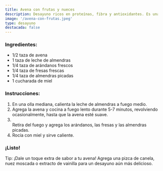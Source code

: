 ```yaml
---
title: Avena con frutas y nueces
description: Desayuno ricos en proteínas, fibra y antioxidantes. Es una excelente manera de comenzar el día con energía y nutrientes.
image: '/avena-con-frutas.jpeg'
type: desayuno
destacada: false
---
```

<h3>
Ingredientes:
</h3>
<ul>
<li>
1/2 taza de avena
</li>
<li>
1 taza de leche de almendras
</li>
<li>
1/4 taza de arándanos frescos
</li>
<li>
1/4 taza de fresas frescas
</li>
<li>
1/4 taza de almendras picadas
</li>
<li>
1 cucharada de miel
</li>
</ul>
<h3>Instrucciones:</h3>
<ol>
<li>
En una olla mediana, calienta la leche de almendras a fuego medio.
</li>
<li>
Agrega la avena y cocina a fuego lento durante 5-7 minutos, revolviendo ocasionalmente, hasta que la avena esté suave.
</li>
<li>
</li>
Retira del fuego y agrega los arándanos, las fresas y las almendras picadas.
<li>
Rocía con miel y sirve caliente.
</li>
</ol>
<h3>¡Listo!</h3>
Tip: ¡Dale un toque extra de sabor a tu avena! Agrega una pizca de canela, nuez moscada o extracto de vainilla para un desayuno aún más delicioso.